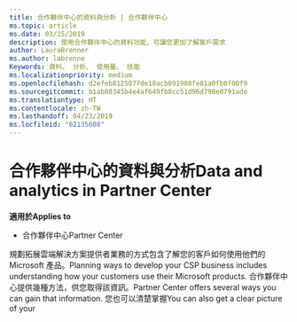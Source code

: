 ```yaml
---
title: 合作夥伴中心的資料與分析 | 合作夥伴中心
ms.topic: article
ms.date: 03/15/2019
description: 使用合作夥伴中心的資料功能，可讓您更加了解客戶需求
author: LauraBrenner
ms.author: labrenne
Keywords: 資料、 分析、 使用量、 技能
ms.localizationpriority: medium
ms.openlocfilehash: d2efeb8125077de10acb891908fe81a0fb0f00f9
ms.sourcegitcommit: b1ab80345b4e4af649fb8cc51d96d798e0791ade
ms.translationtype: HT
ms.contentlocale: zh-TW
ms.lasthandoff: 04/23/2019
ms.locfileid: "62135608"
---
```

# <a name="data-and-analytics-in-partner-center"></a><span data-ttu-id="c061c-104">合作夥伴中心的資料與分析</span><span class="sxs-lookup"><span data-stu-id="c061c-104">Data and analytics in Partner Center</span></span>

<span data-ttu-id="c061c-105">**適用於**</span><span class="sxs-lookup"><span data-stu-id="c061c-105">**Applies to**</span></span>

- <span data-ttu-id="c061c-106">合作夥伴中心</span><span class="sxs-lookup"><span data-stu-id="c061c-106">Partner Center</span></span>

<span data-ttu-id="c061c-107">規劃拓展雲端解決方案提供者業務的方式包含了解您的客戶如何使用他們的 Microsoft 產品。</span><span class="sxs-lookup"><span data-stu-id="c061c-107">Planning ways to develop your CSP business includes understanding how your customers use their Microsoft products.</span></span> <span data-ttu-id="c061c-108">合作夥伴中心提供幾種方法，供您取得該資訊。</span><span class="sxs-lookup"><span data-stu-id="c061c-108">Partner Center offers several ways you can gain that information.</span></span> <span data-ttu-id="c061c-109">您也可以清楚掌握</span><span class="sxs-lookup"><span data-stu-id="c061c-109">You can also get a clear picture of your</span></span> 